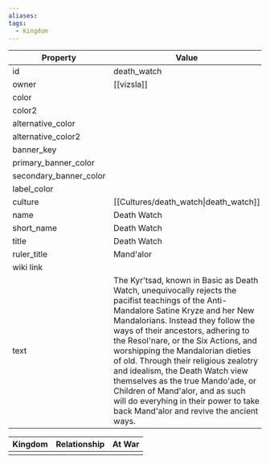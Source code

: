 ```yaml
---
aliases: 
tags:
  - Kingdom
---
```


| Property               | Value                                                                                                                                                                                                                                                                                                                                                                                                                                                                                                                                    |
| ---------------------- | ---------------------------------------------------------------------------------------------------------------------------------------------------------------------------------------------------------------------------------------------------------------------------------------------------------------------------------------------------------------------------------------------------------------------------------------------------------------------------------------------------------------------------------------- |
| id                     | death_watch                                                                                                                                                                                                                                                                                                                                                                                                                                                                                                                              |
| owner                  | [[vizsla]]                                                                                                                                                                                                                                                                                                                                                                                                                                                                                                                               |
| color                  |                                                                                                                                                                                                                                                                                                                                                                                                                                                                                                                                          |
| color2                 |                                                                                                                                                                                                                                                                                                                                                                                                                                                                                                                                          |
| alternative_color      |                                                                                                                                                                                                                                                                                                                                                                                                                                                                                                                                          |
| alternative_color2     |                                                                                                                                                                                                                                                                                                                                                                                                                                                                                                                                          |
| banner_key             |                                                                                                                                                                                                                                                                                                                                                                                                                                                                                                                                          |
| primary_banner_color   |                                                                                                                                                                                                                                                                                                                                                                                                                                                                                                                                          |
| secondary_banner_color |                                                                                                                                                                                                                                                                                                                                                                                                                                                                                                                                          |
| label_color            |                                                                                                                                                                                                                                                                                                                                                                                                                                                                                                                                          |
| culture                | [[Cultures/death_watch\|death_watch]]                                                                                                                                                                                                                                                                                                                                                                                                                                                                                                    |
| name                   | Death Watch                                                                                                                                                                                                                                                                                                                                                                                                                                                                                                                              |
| short_name             | Death Watch                                                                                                                                                                                                                                                                                                                                                                                                                                                                                                                              |
| title                  | Death Watch                                                                                                                                                                                                                                                                                                                                                                                                                                                                                                                              |
| ruler_title            | Mand'alor                                                                                                                                                                                                                                                                                                                                                                                                                                                                                                                                |
| wiki link              |                                                                                                                                                                                                                                                                                                                                                                                                                                                                                                                                          |
| text                   | The Kyr'tsad, known in Basic as Death Watch, unequivocally rejects the pacifist teachings of the Anti-Mandalore Satine Kryze and her New Mandalorians. Instead they follow the ways of their ancestors, adhering to the Resol'nare, or the Six Actions, and worshipping the Mandalorian dieties of old. Through their religious zealotry and idealism, the Death Watch view themselves as the true Mando'ade, or Children of Mand'alor, and as such will do everyhing in their power to take back Mand'alor and revive the ancient ways. |

| Kingdom | Relationship | At War |
| ------- | -----------: | ------ |
|         |              |        |
